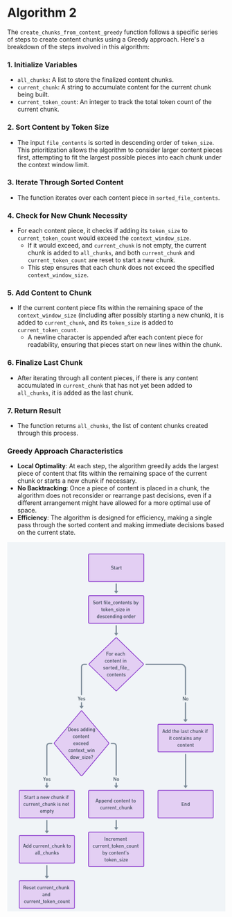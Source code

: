 # Algorithm 2

The `create_chunks_from_content_greedy` function follows a specific series of steps to create content chunks using a Greedy approach. Here's a breakdown of the steps involved in this algorithm:

### 1. Initialize Variables
- `all_chunks`: A list to store the finalized content chunks.
- `current_chunk`: A string to accumulate content for the current chunk being built.
- `current_token_count`: An integer to track the total token count of the current chunk.

### 2. Sort Content by Token Size
- The input `file_contents` is sorted in descending order of `token_size`. This prioritization allows the algorithm to consider larger content pieces first, attempting to fit the largest possible pieces into each chunk under the context window limit.

### 3. Iterate Through Sorted Content
- The function iterates over each content piece in `sorted_file_contents`.

### 4. Check for New Chunk Necessity
- For each content piece, it checks if adding its `token_size` to `current_token_count` would exceed the `context_window_size`.
  - If it would exceed, and `current_chunk` is not empty, the current chunk is added to `all_chunks`, and both `current_chunk` and `current_token_count` are reset to start a new chunk.
  - This step ensures that each chunk does not exceed the specified `context_window_size`.

### 5. Add Content to Chunk
- If the current content piece fits within the remaining space of the `context_window_size` (including after possibly starting a new chunk), it is added to `current_chunk`, and its `token_size` is added to `current_token_count`.
  - A newline character is appended after each content piece for readability, ensuring that pieces start on new lines within the chunk.

### 6. Finalize Last Chunk
- After iterating through all content pieces, if there is any content accumulated in `current_chunk` that has not yet been added to `all_chunks`, it is added as the last chunk.

### 7. Return Result
- The function returns `all_chunks`, the list of content chunks created through this process.

### Greedy Approach Characteristics
- **Local Optimality**: At each step, the algorithm greedily adds the largest piece of content that fits within the remaining space of the current chunk or starts a new chunk if necessary.
- **No Backtracking**: Once a piece of content is placed in a chunk, the algorithm does not reconsider or rearrange past decisions, even if a different arrangement might have allowed for a more optimal use of space.
- **Efficiency**: The algorithm is designed for efficiency, making a single pass through the sorted content and making immediate decisions based on the current state.


![Alt text for the image](https://github.com/SriKumarDundigalla/QTI/blob/AI-Algorithm-2/Algorithm-2.png)
